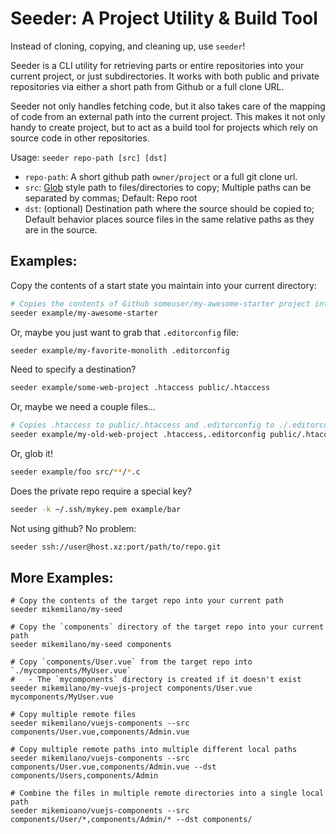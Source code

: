 Seeder: A Project Utility & Build Tool
======================================

Instead of cloning, copying, and cleaning up, use `seeder`!

Seeder is a CLI utility for retrieving parts or entire repositories into your current project, or just subdirectories. 
It works with both public and private repositories via either a short path from Github or a full clone URL.

Seeder not only handles fetching code, but it also takes care of the mapping of code from an external path into the
current project. This makes it not only handy to create project, but to act as a build tool for projects which rely on 
source code in other repositories.

Usage: `seeder repo-path [src] [dst]`
- `repo-path`: A short github path `owner/project` or a full git clone url.
- `src`: [Glob](https://en.wikipedia.org/wiki/Glob_%28programming%29) style path to files/directories to copy; 
Multiple paths can be separated by commas; Default: Repo root
- `dst`: (optional) Destination path where the source should be copied to; Default behavior places source files in the
same relative paths as they are in the source.

## Examples:

Copy the contents of a start state you maintain into your current directory:
```bash
# Copies the contents of Github someuser/my-awesome-starter project into your current directory.
seeder example/my-awesome-starter
```

Or, maybe you just want to grab that `.editorconfig` file:
```bash
seeder example/my-favorite-monolith .editorconfig
```

Need to specify a destination?
```bash
seeder example/some-web-project .htaccess public/.htaccess
```

Or, maybe we need a couple files...
```bash
# Copies .htaccess to public/.htaccess and .editorconfig to ./.editorconfig
seeder example/my-old-web-project .htaccess,.editorconfig public/.htaccess,.editorconfig
```

Or, glob it!
```bash
seeder example/foo src/**/*.c
```

Does the private repo require a special key?
```bash
seeder -k ~/.ssh/mykey.pem example/bar
```

Not using github? No problem:
```bash
seeder ssh://user@host.xz:port/path/to/repo.git
```


## More Examples:
```
# Copy the contents of the target repo into your current path
seeder mikemilano/my-seed

# Copy the `components` directory of the target repo into your current path
seeder mikemilano/my-seed components

# Copy `components/User.vue` from the target repo into `./mycomponents/MyUser.vue`
#   - The `mycomponents` directory is created if it doesn't exist
seeder mikemilano/my-vuejs-project components/User.vue mycomponents/MyUser.vue

# Copy multiple remote files
seeder mikemilano/vuejs-components --src components/User.vue,components/Admin.vue

# Copy multiple remote paths into multiple different local paths
seeder mikemilano/vuejs-components --src components/User.vue,components/Admin.vue --dst components/Users,components/Admin

# Combine the files in multiple remote directories into a single local path
seeder mikemioano/vuejs-components --src components/User/*,components/Admin/* --dst components/
```

